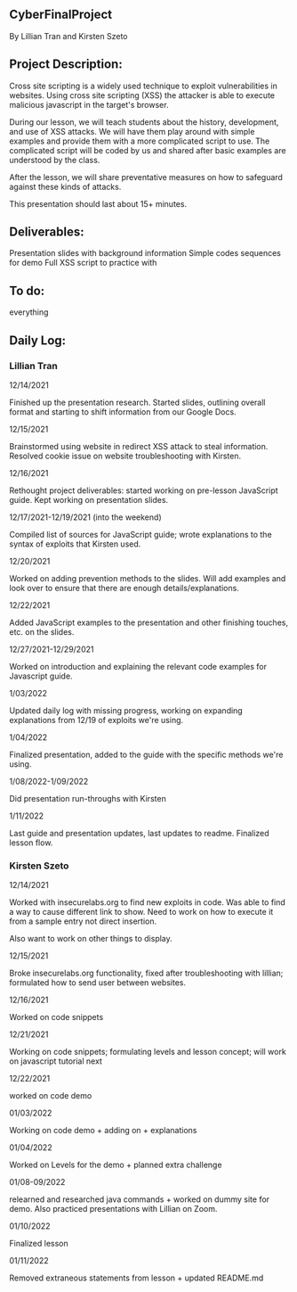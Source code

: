 ## CyberFinalProject
By Lillian Tran and Kirsten Szeto

## Project Description:
  Cross site scripting is a widely used technique to exploit vulnerabilities in websites. Using cross site scripting (XSS) the attacker is able to execute malicious javascript in the target's browser.

  During our lesson, we will teach students about the history, development, and use of XSS attacks. We will have them play around with simple examples and provide them with a more complicated script to use. The complicated script will be coded by us and shared after basic examples are understood by the class.

  After the lesson, we will share preventative measures on how to safeguard against these kinds of attacks.

  This presentation should last about 15+ minutes.

## Deliverables:
  Presentation slides with background information
  Simple codes sequences for demo
  Full XSS script to practice with

## To do:
  everything

## Daily Log:

### Lillian Tran
12/14/2021

Finished up the presentation research. Started slides, outlining overall format and starting to shift information from our Google Docs.

12/15/2021

Brainstormed using website in redirect XSS attack to steal information. Resolved cookie issue on website troubleshooting with Kirsten.

12/16/2021

Rethought project deliverables: started working on pre-lesson JavaScript guide. Kept working on presentation slides.


12/17/2021-12/19/2021 (into the weekend)

Compiled list of sources for JavaScript guide; wrote explanations to the syntax of exploits that Kirsten used.

12/20/2021

Worked on adding prevention methods to the slides. Will add examples and look over to ensure that there are enough details/explanations.

12/22/2021

Added JavaScript examples to the presentation and other finishing touches, etc. on the slides.

12/27/2021-12/29/2021

Worked on introduction and explaining the relevant code examples for Javascript guide.

1/03/2022

Updated daily log with missing progress, working on expanding explanations from 12/19 of exploits we're using.

1/04/2022

Finalized presentation, added to the guide with the specific methods we're using.

1/08/2022-1/09/2022

Did presentation run-throughs with Kirsten

1/11/2022

Last guide and presentation updates, last updates to readme. Finalized lesson flow.

### Kirsten Szeto

12/14/2021

Worked with insecurelabs.org to find new exploits in code. Was able to find a way to cause different link to show. Need to work on how to execute it from a sample entry not direct insertion.

Also want to work on other things to display.


12/15/2021

Broke insecurelabs.org functionality, fixed after troubleshooting with lillian; formulated how to send user between websites.

12/16/2021

Worked on code snippets

12/21/2021

Working on code snippets; formulating levels and lesson concept; will work on javascript tutorial next

12/22/2021

worked on code demo

01/03/2022

Working on code demo + adding on + explanations

01/04/2022

Worked on Levels for the demo + planned extra challenge

01/08-09/2022

relearned and researched java commands + worked on dummy site for demo.
Also practiced presentations with Lillian on Zoom.

01/10/2022

Finalized lesson

01/11/2022

Removed extraneous statements from lesson + updated README.md
